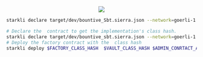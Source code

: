 <div align="center">
  <img src="docs/img/cover.jpeg">
</div>

```bash
starkli declare target/dev/bountive_Sbt.sierra.json --network=goerli-1 --compiler-version=2.1.0

# Declare the  contract to get the implementation's class hash.
starkli declare target/dev/bountive_sbt.sierra.json --network=goerli-1 --compiler-version=2.1.0
# Deploy the factory contract with the  class hash
starkli deploy $FACTORY_CLASS_HASH  $VAULT_CLASS_HASH $ADMIN_CONRTACT_ADDRESS
```
